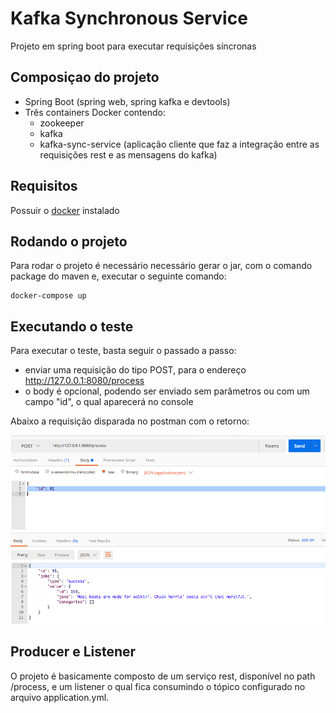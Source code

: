 # Kafka Synchronous Service

Projeto em spring boot para executar requisições síncronas

## Composiçao do projeto
- Spring Boot (spring web, spring kafka e devtools)
- Três containers Docker contendo:
    - zookeeper
    - kafka
    - kafka-sync-service (aplicação cliente que faz a integração entre as requisições rest e as mensagens do kafka)

## Requisitos
Possuir o [docker](https://docs.docker.com/get-docker/) instalado

## Rodando o projeto

Para rodar o projeto é necessário necessário gerar o jar, com o comando package do maven e, executar o seguinte comando:

```
docker-compose up
```

## Executando o teste
Para executar o teste, basta seguir o passado a passo:
- enviar uma requisição do tipo POST, para o endereço http://127.0.0.1:8080/process
- o body é opcional, podendo ser enviado sem parâmetros ou com um campo "id", o qual aparecerá no console

Abaixo a requisição disparada no postman com o retorno:

![image info](./requisicao-projeto-kafka.png)

## Producer e Listener 
O projeto é basicamente composto de um serviço rest, disponível no path /process, e um listener o qual fica consumindo o tópico configurado no arquivo application.yml.